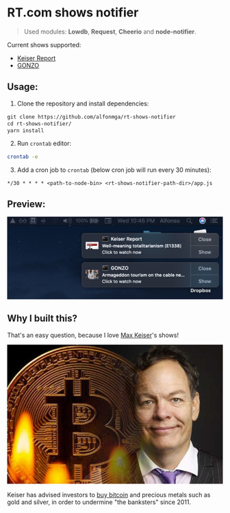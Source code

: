 # RT.com shows notifier
> Used modules: **Lowdb**, **Request**, **Cheerio** and **node-notifier**.

Current shows supported:
- [Keiser Report](https://www.rt.com/shows/keiser-report)
- [GONZO](https://www.rt.com/shows/gonzo)

## Usage:

1. Clone the repository and install dependencies:
```
git clone https://github.com/alfonmga/rt-shows-notifier
cd rt-shows-notifier/
yarn install
```

2. Run `crontab` editor:
```bash
crontab -e
```

3. Add a cron job to `crontab` (below cron job will run every 30 minutes):
```
*/30 * * * * <path-to-node-bin> <rt-shows-notifier-path-dir>/app.js
```

## Preview:

![app preview](images/docs/preview.png)

## Why I built this?

That's an easy question, because I love [Max Keiser](https://en.wikipedia.org/wiki/Max_Keiser)'s shows!

<p align="center">
  <img alt="Max Keiser" src="images/docs/max-keiser.jpg" />
</p>

Keiser has advised investors to [buy bitcoin](https://bitcointalk.org/index.php?topic=10949.msg156512#msg156512) and precious metals such as gold and silver, in order to undermine "the banksters" since 2011.
